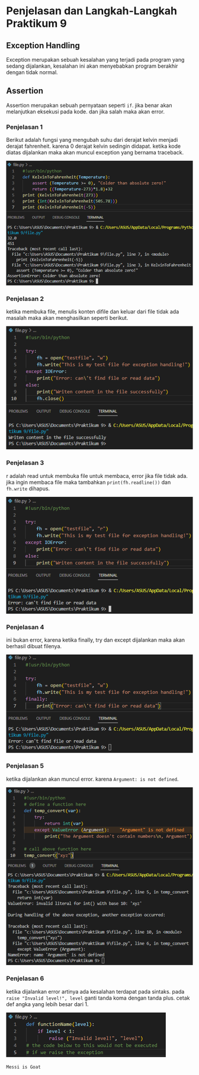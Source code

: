 # Penjelasan dan Langkah-Langkah Praktikum 9 

## Exception Handling 
Exception merupakan sebuah kesalahan yang terjadi pada program yang sedang dijalankan, kesalahan ini akan menyebabkan program berakhir dengan tidak normal.

## Assertion
Assertion merupakan sebuah pernyataan seperti `if`. jika benar akan melanjutkan eksekusi pada kode. dan jika salah maka akan error.

### Penjelasan 1
Berikut adalah fungsi yang mengubah suhu dari derajat kelvin menjadi derajat fahrenheit. karena 0 derajat kelvin sedingin didapat. ketika kode diatas dijalankan maka akan muncul exception yang bernama traceback.

![foto1](foto/foto1.png)

### Penjelasan 2
ketika membuka file, menulis konten difile dan keluar dari file tidak ada masalah maka akan menghasilkan seperti berikut.

![foto2](foto/foto2.png)

### Penjelasan 3
r adalah read untuk membuka file untuk membaca, error jika file tidak ada. jika ingin membaca file maka tambahkan 
`print(fh.readline())` dan `fh.write` dihapus.

![foto3](foto/foto3.png)

### Penjelasan 4
ini bukan error, karena ketika finally, try dan except dijalankan maka akan berhasil dibuat filenya.

![foto4](foto/foto4.png)

### Penjelasan 5
ketika dijalankan akan muncul error. karena `Argument: is not defined`.

![foto5](foto/foto5.png)

### Penjelasan 6
ketika dijalankan error artinya ada kesalahan terdapat pada sintaks. pada `raise "Invalid level!", level` ganti tanda koma dengan tanda plus. cetak def angka yang lebih besar dari 1.

![foto6](foto/foto6.png)

`Messi is Goat`
